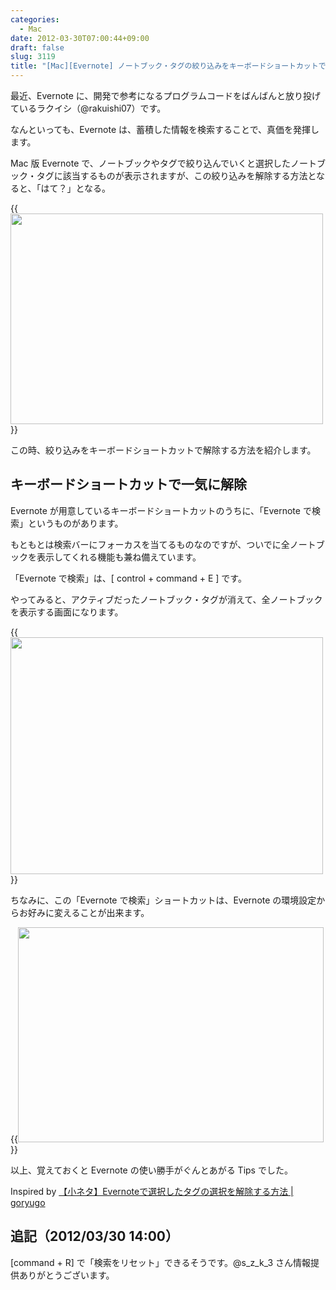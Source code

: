 ```yaml
---
categories:
  - Mac
date: 2012-03-30T07:00:44+09:00
draft: false
slug: 3119
title: "[Mac][Evernote] ノートブック・タグの絞り込みをキーボードショートカットで解除する方法"
---
```


最近、Evernote に、開発で参考になるプログラムコードをばんばんと放り投げているラクイシ（@rakuishi07）です。

なんといっても、Evernote は、蓄積した情報を検索することで、真価を発揮します。

Mac 版 Evernote で、ノートブックやタグで絞り込んでいくと選択したノートブック・タグに該当するものが表示されますが、この絞り込みを解除する方法となると、「はて？」となる。

{{<img alt="" src="/images/2012/03/3119_1.png" width="500" height="337">}}

この時、絞り込みをキーボードショートカットで解除する方法を紹介します。

## キーボードショートカットで一気に解除

Evernote が用意しているキーボードショートカットのうちに、「Evernote で検索」というものがあります。

もともとは検索バーにフォーカスを当てるものなのですが、ついでに全ノートブックを表示してくれる機能も兼ね備えています。

「Evernote で検索」は、[ control + command + E ] です。

やってみると、アクティブだったノートブック・タグが消えて、全ノートブックを表示する画面になります。

{{<img alt="" src="/images/2012/03/3119_2.png" width="500" height="379">}}

ちなみに、この「Evernote で検索」ショートカットは、Evernote の環境設定からお好みに変えることが出来ます。

{{<img alt="" src="/images/2012/03/3119_3.png" width="489" height="344">}}

以上、覚えておくと Evernote の使い勝手がぐんとあがる Tips でした。

Inspired by [【小ネタ】Evernoteで選択したタグの選択を解除する方法 | goryugo](http://goryugo.com/20120329/evernote_tag_tips/)

## 追記（2012/03/30 14:00）

[command + R] で「検索をリセット」できるそうです。@s_z_k_3 さん情報提供ありがとうございます。
